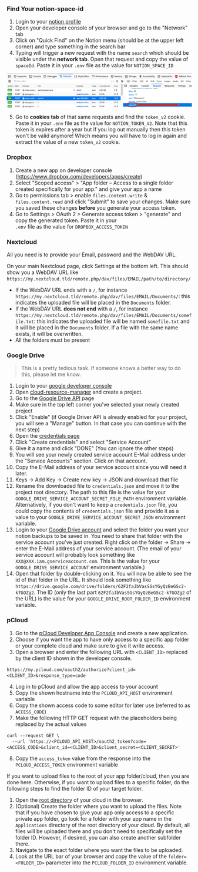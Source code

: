 ### Find Your notion-space-id

1. Login to your [notion profile](https://www.notion.so/login)
2. Open your developer console of your browser and go to the "Network" tab
3. Click on "Quick Find" on the Notion menu (should be at the upper left corner) and type something in the search bar
4. Typing will trigger a new request with the name `search` which should be visible under the **network tab**. Open that
   request and copy the value of `spaceId`. Paste it in your `.env` file as the value for `NOTION_SPACE_ID`

![testImage](../images/notion-search-request.png)

5. Go to **cookies tab** of that same requests and find the `token_v2` cookie. Paste it in your `.env` file as the value 
   for `NOTION_TOKEN_V2`. Note that this token is expires after a year but if you log out manually then this token 
   won't be valid anymore! Which means you will have to log in again and extract the value of a new `token_v2` cookie.

### Dropbox

1. Create a new app on developer console (https://www.dropbox.com/developers/apps/create)
2. Select "Scoped access" > "App folder – Access to a single folder created specifically for your app." and give 
   your app a name
3. Go to permissions tab > enable `files.content.write` & `files.content.read` and click "Submit" to save your changes.
   Make sure you saved these changes **before** you generate your access token.
4. Go to Settings > OAuth 2 > Generate access token > "generate" and copy the generated token. Paste it in your      
   `.env` file as the value for `DROPBOX_ACCESS_TOKEN`

### Nextcloud

All you need is to provide your Email, password and the WebDAV URL.

On your main Nextcloud page, click Settings at the bottom left. This should show you a WebDAV URL
like `https://my.nextcloud.tld/remote.php/dav/files/EMAIL/path/to/directory/`

* If the WebDAV URL ends with a `/`, for instance `https://my.nextcloud.tld/remote.php/dav/files/EMAIL/Documents/`: this
  indicates the uploaded file will be placed in the `Documents` folder.
* If the WebDAV URL **does not end** with a `/`, for
  instance `https://my.nextcloud.tld/remote.php/dav/files/EMAIL/Documents/somefile.txt`: this indicates the uploaded
  file will be named `somefile.txt` and it will be placed in the `Documents` folder. If a file with the same name 
  exists, it will be overwritten.
* All the folders must be present

### Google Drive

> This is a pretty tedious task. If someone knows a better way to do this, please let me know.

1. Login to your [google developer console](https://console.developers.google.com/)
2. Open [cloud-resource-manager](https://console.cloud.google.com/cloud-resource-manager) and create a project.
3. Go to the [Google Drive API](https://console.cloud.google.com/apis/library/drive.googleapis.com) page
4. Make sure in the top left corner you've selected your newly created project
5. Click "Enable" (if Google Driver API is already enabled for your project, you will see a "Manage" button. In that
   case you can continue with the next step)
6. Open the [credentials page](https://console.cloud.google.com/apis/credentials)
7. Click "Create credentials" and select "Service Account"
8. Give it a name and click "DONE" (You can ignore the other steps)
9. You will see your newly created service account E-Mail address under the "Service Accounts" section. Click on that
   account.
10. Copy the E-Mail address of your service account since you will need it later.
11. Keys -> Add Key -> Create new key -> JSON and download that file
12. Rename the downloaded file to `credentials.json` and move it to the project root directory. The path to this 
    file is the value for your `GOOGLE_DRIVE_SERVICE_ACCOUNT_SECRET_FILE_PATH` environment variable.
    Alternatively, if you don't want to keep a `credentials.json` file, you could copy the contents of 
    `credentials.json` file and provide it as a value to your `GOOGLE_DRIVE_SERVICE_ACCOUNT_SECRET_JSON` environment variable.
13. Login to your [Google Drive account](https://drive.google.com/drive/) and select the folder you want your notion
    backups to be saved in. You need to share that folder with the service account you've just created. Right click on
    the folder -> Share -> enter the E-Mail address of your service account. (The email of your service account will 
    probably look something like `XXX@XXX.iam.gserviceaccount.com`. This is the value for your 
    `GOOGLE_DRIVE_SERVICE_ACCOUNT` environment variable.)
14. Open that folder by double-clicking on it. You will now be able to see the id of that folder in the URL. It 
    should look something like `https://drive.google.com/drive/folders/62F2faJbVasSGsYGyQzBeGSc2-k7GOZg2`. The ID 
    (only the last part `62F2faJbVasSGsYGyQzBeGSc2-k7GOZg2` of the URL) is the value for 
    your `GOOGLE_DRIVE_ROOT_FOLDER_ID` environment variable.

### pCloud

1. Go to the [pCloud Developer App Console](https://docs.pcloud.com/my_apps/) and create a new application.
2. Choose if you want the app to have only access to a specific app folder or your complete cloud and make sure to give it write access.
3. Open a browser and enter the following URL with `<CLIENT_ID>` replaced by the client ID shown in the developer console.

```
https://my.pcloud.com/oauth2/authorize?client_id=<CLIENT_ID>&response_type=code
```

4. Log in to pCloud and allow the app access to your account
5. Copy the shown hostname into the `PCLOUD_API_HOST` environment variable
6. Copy the shown access code to some editor for later use (referred to as `ACCESS_CODE`)
7. Make the following HTTP GET request with the placeholders being replaced by the actual values

```
curl --request GET \
  --url 'https://<PCLOUD_API_HOST>/oauth2_token?code=<ACCESS_CODE>&client_id=<CLIENT_ID>&client_secret=<CLIENT_SECRET>'
```

8. Copy the `access_token` value from the response into the `PCLOUD_ACCESS_TOKEN` environment variable

If you want to upload files to the root of your app folder/cloud, then you are done here.
Otherwise, if you want to upload files to a specific folder, do the following steps to find the folder ID of your target folder.

1. Open the [root directory](https://my.pcloud.com/#page=filemanager) of your cloud in the browser.
2. (Optional) Create the folder where you want to upload the files. 
   Note that if you have chosen to give your app only access to a specific private app folder, 
   go look for a folder with your app name in the `Applications` directory of the root directory of your cloud.
   By default, all files will be uploaded there and you don't need to specifically set the folder ID. 
   However, if desired, you can also create another subfolder there.
3. Navigate to the exact folder where you want the files to be uploaded.
4. Look at the URL bar of your browser and copy the value of the `folder=<FOLDER_ID>` parameter 
   into the `PCLOUD_FOLDER_ID` environment variable.